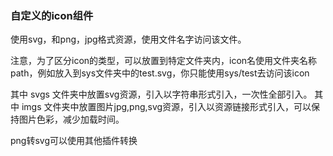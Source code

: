 ### 自定义的icon组件

使用svg，和png，jpg格式资源，使用文件名字访问该文件。

注意，为了区分icon的类型，可以放置到特定文件夹内，icon名使用文件夹名称path，例如放入到sys文件夹中的test.svg，你只能使用sys/test去访问该icon

其中 svgs 文件夹中放置svg资源，引入以字符串形式引入，一次性全部引入。
其中 imgs 文件夹中放置图片jpg,png,svg资源，引入以资源链接形式引入，可以保持图片色彩，减少加载时间。

png转svg可以使用其他插件转换
